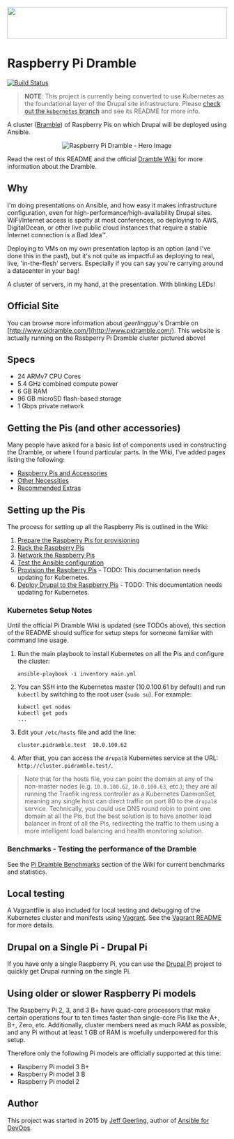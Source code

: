 <a href="http://www.pidramble.com"><img src="https://cdn.rawgit.com/geerlingguy/raspberry-pi-dramble/master/images/logo.svg" width="100%" height="73"></a>

# Raspberry Pi Dramble

[![Build Status](https://travis-ci.org/geerlingguy/raspberry-pi-dramble.svg?branch=master)](https://travis-ci.org/geerlingguy/raspberry-pi-dramble)

> **NOTE**: This project is currently being converted to use Kubernetes as the foundational layer of the Drupal site infrastructure. Please [check out the `kubernetes` branch](https://github.com/geerlingguy/raspberry-pi-dramble/tree/kubernetes) and see its README for more info.

A cluster ([Bramble](http://elinux.org/Bramble)) of Raspberry Pis on which Drupal will be deployed using Ansible.

<p align="center"><img src="https://raw.githubusercontent.com/geerlingguy/raspberry-pi-dramble/master/images/raspberry-pi-dramble-hero.jpg" alt="Raspberry Pi Dramble - Hero Image" /></p>

Read the rest of this README and the official [Dramble Wiki](http://www.pidramble.com/wiki) for more information about the Dramble.

## Why

I'm doing presentations on Ansible, and how easy it makes infrastructure configuration, even for high-performance/high-availability Drupal sites. WiFi/Internet access is spotty at most conferences, so deploying to AWS, DigitalOcean, or other live public cloud instances that require a stable Internet connection is a Bad Idea™.

Deploying to VMs on my own presentation laptop is an option (and I've done this in the past), but it's not quite as impactful as deploying to real, live, 'in-the-flesh' servers. Especially if you can say you're carrying around a datacenter in your bag!

A cluster of servers, in my hand, at the presentation. With blinking LEDs!

## Official Site

You can browse more information about _geerlingguy_'s Dramble on [http://www.pidramble.com/](http://www.pidramble.com/). This website is actually running on the Rasbperry Pi Dramble cluster pictured above!

## Specs

  - 24 ARMv7 CPU Cores
  - 5.4 GHz combined compute power
  - 6 GB RAM
  - 96 GB microSD flash-based storage
  - 1 Gbps private network

## Getting the Pis (and other accessories)

Many people have asked for a basic list of components used in constructing the Dramble, or where I found particular parts. In the Wiki, I've added pages listing the following:

  - [Raspberry Pis and Accessories](http://www.pidramble.com/wiki/hardware/pis)
  - [Other Necessities](http://www.pidramble.com/wiki/hardware/necessities)
  - [Recommended Extras](http://www.pidramble.com/wiki/hardware/extras)

## Setting up the Pis

The process for setting up all the Raspberry Pis is outlined in the Wiki:

  1. [Prepare the Raspberry Pis for provisioning](http://www.pidramble.com/wiki/setup/prepare)
  2. [Rack the Raspberry Pis](http://www.pidramble.com/wiki/setup/rack)
  3. [Network the Raspberry Pis](http://www.pidramble.com/wiki/setup/network)
  4. [Test the Ansible configuration](http://www.pidramble.com/wiki/setup/test-ansible)
  5. [Provision the Raspberry Pis](http://www.pidramble.com/wiki/setup/provision)
    - TODO: This documentation needs updating for Kubernetes.
  6. [Deploy Drupal to the Raspberry Pis](http://www.pidramble.com/wiki/setup/deploy-drupal)
    - TODO: This documentation needs updating for Kubernetes.

### Kubernetes Setup Notes

Until the official Pi Dramble Wiki is updated (see TODOs above), this section of the README should suffice for setup steps for someone familiar with command line usage.

  1. Run the main playbook to install Kubernetes on all the Pis and configure the cluster:

         ansible-playbook -i inventory main.yml

  2. You can SSH into the Kubernetes master (10.0.100.61 by default) and run `kubectl` by switching to the root user (`sudo su`). For example:

         kubectl get nodes
         kubectl get pods
         ...

  3. Edit your `/etc/hosts` file and add the line:

         cluster.pidramble.test  10.0.100.62

  5. After that, you can access the `drupal8` Kubernetes service at the URL: `http://cluster.pidramble.test/`.

> Note that for the hosts file, you can point the domain at any of the non-master nodes (e.g. `10.0.100.62`, `10.0.100.63`, etc.); they are all running the Traefik ingress controller as a Kubernetes DaemonSet, meaning any single host can direct traffic on port 80 to the `drupal8` service. Technically, you could use DNS round robin to point one domain at all the Pis, but the best solution is to have another load balancer in front of all the Pis, redirecting the traffic to them using a more intelligent load balancing and health monitoring solution.

### Benchmarks - Testing the performance of the Dramble

See the [Pi Dramble Benchmarks](http://www.pidramble.com/wiki/benchmarks) section of the Wiki for current benchmarks and statistics.

## Local testing

A Vagrantfile is also included for local testing and debugging of the Kubernetes cluster and manifests using [Vagrant](https://www.vagrantup.com). See the [Vagrant README](testing/vagrant/README.md) for more details.

## Drupal on a Single Pi - Drupal Pi

If you have only a single Raspberry Pi, you can use the [Drupal Pi](https://github.com/geerlingguy/drupal-pi) project to quickly get Drupal running on the single Pi.

## Using older or slower Raspberry Pi models

The Raspberry Pi 2, 3, and 3 B+ have quad-core processors that make certain operations four to ten times faster than single-core Pis like the A+, B+, Zero, etc. Additionally, cluster members need as much RAM as possible, and any Pi without at least 1 GB of RAM is woefully underpowered for this setup.

Therefore only the following Pi models are officially supported at this time:

  - Raspberry Pi model 3 B+
  - Raspberry Pi model 3 B
  - Raspberry Pi model 2

## Author

This project was started in 2015 by [Jeff Geerling](https://www.jeffgeerling.com/), author of [Ansible for DevOps](https://www.ansiblefordevops.com/).
